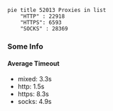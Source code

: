 
```mermaid
pie title 52013 Proxies in list
    "HTTP" : 22918
    "HTTPS": 6593
    "SOCKS" : 28369
```

### Some Info
#### Average Timeout

- mixed: 3.3s
- http: 1.5s
- https: 8.3s
- socks: 4.9s